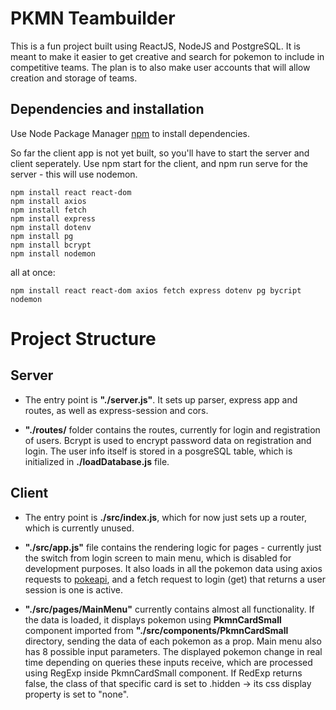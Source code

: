 # PKMN Teambuilder

This is a fun project built using ReactJS, NodeJS and PostgreSQL.
It is meant to make it easier to get creative and search for pokemon to include in competitive teams.
The plan is to also make user accounts that will allow creation and storage of teams.

## Dependencies and installation

Use Node Package Manager [npm](https://www.npmjs.com/) to install dependencies.

So far the client app is not yet built, so you'll have to start the server and client seperately.
Use npm start for the client, and npm run serve for the server - this will use nodemon.

```
npm install react react-dom
npm install axios
npm install fetch
npm install express
npm install dotenv
npm install pg
npm install bcrypt
npm install nodemon
```
all at once:
```
npm install react react-dom axios fetch express dotenv pg bycript nodemon
```

# Project Structure

## Server
- The entry point is **"./server.js"**. It sets up parser, express app and routes, as well as express-session and cors.

- **"./routes/** folder contains the routes, currently for login and registration of users. Bcrypt is used to encrypt password data on registration and login. The user info itself is stored in a posgreSQL table, which is initialized in **./loadDatabase.js** file.

## Client
- The entry point is **./src/index.js**, which for now just sets up a router, which is currently unused.

- **"./src/app.js"** file contains the rendering logic for pages - currently just the switch from login screen to main menu, which is disabled for development purposes. It also loads in all the pokemon data using axios requests to [pokeapi](https://pokeapi.co/), and a fetch request to login (get) that returns a user session is one is active.

- **"./src/pages/MainMenu"** currently contains almost all functionality. If the data is loaded, it displays pokemon using **PkmnCardSmall** component imported from **"./src/components/PkmnCardSmall** directory, sending the data of each pokemon as a prop. Main menu also has 8 possible input parameters. The displayed pokemon change in real time depending on queries these inputs receive, which are processed using RegExp inside PkmnCardSmall component. If RedExp returns false, the class of that specific card is set to .hidden -> its css display property is set to "none".